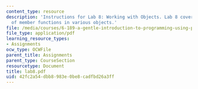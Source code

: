 ```yaml
---
content_type: resource
description: 'Instructions for Lab 8: Working with Objects. Lab 8 covered the use
  of member functions in various objects.'
file: /media/courses/6-189-a-gentle-introduction-to-programming-using-python-january-iap-2008/42fc2a54dbb8983e0be8cadfbd26a3ff_lab8.pdf
file_type: application/pdf
learning_resource_types:
- Assignments
ocw_type: OCWFile
parent_title: Assignments
parent_type: CourseSection
resourcetype: Document
title: lab8.pdf
uid: 42fc2a54-dbb8-983e-0be8-cadfbd26a3ff
---
```

